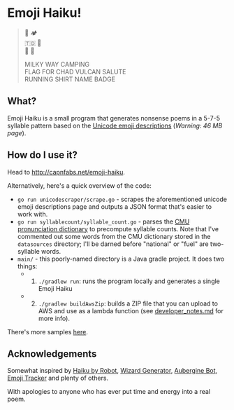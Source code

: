 # Emoji Haiku!

> 🌌 🏕️<br>
> 🇹🇩 🖖<br>
> 🎽 📛
>
> MILKY WAY CAMPING <br>
> FLAG FOR CHAD VULCAN SALUTE <br>
> RUNNING SHIRT NAME BADGE

## What?

Emoji Haiku is a small program that generates nonsense poems in a 5-7-5 syllable pattern based on
the [Unicode emoji descriptions](http://unicode.org/emoji/charts/full-emoji-list.html)
(_Warning: 46 MB page_).

## How do I use it?

Head to http://capnfabs.net/emoji-haiku.

Alternatively, here's a quick overview of the code:

- `go run unicodescraper/scrape.go` - scrapes the aforementioned unicode emoji descriptions page and
  outputs a JSON format that's easier to work with.
- `go run syllablecount/syllable_count.go` - parses the [CMU pronunciation dictionary](
  https://svn.code.sf.net/p/cmusphinx/code/trunk/cmudict/) to precompute syllable counts. Note that I've commented out some words from the CMU dictionary stored in the `datasources` directory; I'll be darned before "national" or "fuel" are two-syllable words.
- `main/` - this poorly-named directory is a Java gradle project. It does two things:
  - 1. `./gradlew run`: runs the program locally and generates a single Emoji Haiku
  - 2. `./gradlew buildAwsZip`: builds a ZIP file that you can upload to AWS and use as a lambda function (see [developer_notes.md](developer_notes.md) for more info).

There's more samples [here](samples.md).

## Acknowledgements
Somewhat inspired by [Haiku by Robot](https://twitter.com/haiku_by_robot), [Wizard Generator](https://twitter.com/WizardGenerator), [Aubergine Bot](https://twitter.com/AubergineBot), [Emoji Tracker](http://emojitracker.com/) and plenty of others.

With apologies to anyone who has ever put time and energy into a real poem.
